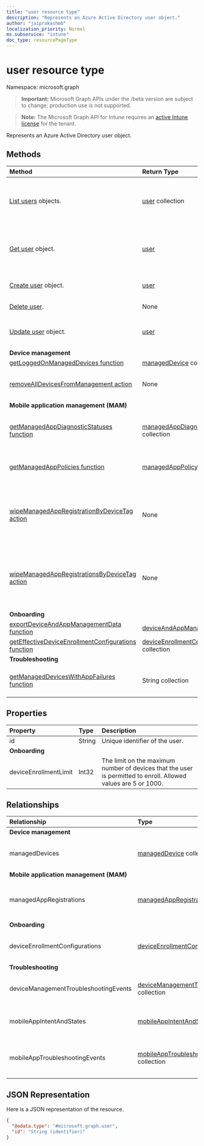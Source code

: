 ```yaml
---
title: "user resource type"
description: "Represents an Azure Active Directory user object."
author: "jaiprakashmb"
localization_priority: Normal
ms.subservice: "intune"
doc_type: resourcePageType
---
```


# user resource type

Namespace: microsoft.graph

> **Important:** Microsoft Graph APIs under the /beta version are subject to change; production use is not supported.

> **Note:** The Microsoft Graph API for Intune requires an [active Intune license](https://go.microsoft.com/fwlink/?linkid=839381) for the tenant.

Represents an Azure Active Directory user object.

## Methods
|Method|Return Type|Description|
|:---|:---|:---|
|[List users](../api/intune-shared-user-list.md) objects.|[user](../resources/intune-shared-user.md) collection|List properties and relationships of the [user](../resources/intune-shared-user.md) objects.|
|[Get user](../api/intune-shared-user-get.md) object.|[user](../resources/intune-shared-user.md)|Read properties and relationships of the [user](../resources/intune-shared-user.md) object.|
|[Create user](../api/intune-shared-user-create.md) object.|[user](../resources/intune-shared-user.md)|Create a new [user](../resources/intune-shared-user.md) object.|
|[Delete user](../api/intune-shared-user-delete.md).|None|Deletes a [user](../resources/intune-shared-user.md).|
|[Update user](../api/intune-shared-user-update.md) object.|[user](../resources/intune-shared-user.md)|Update the properties of a [user](../resources/intune-shared-user.md) object.|
|**Device management**|
|[getLoggedOnManagedDevices function](../api/intune-shared-user-getloggedonmanageddevices.md)|[managedDevice](../resources/intune-devices-manageddevice.md) collection||
|[removeAllDevicesFromManagement action](../api/intune-shared-user-removealldevicesfrommanagement.md)|None|Retire all devices from management for this user|
|**Mobile application management (MAM)**|
|[getManagedAppDiagnosticStatuses function](../api/intune-shared-user-getmanagedappdiagnosticstatuses.md)|[managedAppDiagnosticStatus](../resources/intune-mam-managedappdiagnosticstatus.md) collection|Gets diagnostics validation status for a given user.|
|[getManagedAppPolicies function](../api/intune-shared-user-getmanagedapppolicies.md)|[managedAppPolicy](../resources/intune-mam-managedapppolicy.md) collection|Gets app restrictions for a given user.|
|[wipeManagedAppRegistrationByDeviceTag action](../api/intune-shared-user-wipemanagedappregistrationbydevicetag.md)|None|Issues a wipe operation on an app registration with specified device tag.|
|[wipeManagedAppRegistrationsByDeviceTag action](../api/intune-shared-user-wipemanagedappregistrationsbydevicetag.md)|None|Issues a wipe operation on an app registration with specified device tag.|
|**Onboarding**|
|[exportDeviceAndAppManagementData function](../api/intune-shared-user-exportdeviceandappmanagementdata.md)|[deviceAndAppManagementData](../resources/intune-onboarding-deviceandappmanagementdata.md)||
|[getEffectiveDeviceEnrollmentConfigurations function](../api/intune-shared-user-geteffectivedeviceenrollmentconfigurations.md)|[deviceEnrollmentConfiguration](../resources/intune-shared-deviceenrollmentconfiguration.md) collection||
|**Troubleshooting**|
|[getManagedDevicesWithAppFailures function](../api/intune-shared-user-getmanageddeviceswithappfailures.md)|String collection|Retrieves the list of devices with failed apps.|


## Properties
|Property|Type|Description|
|:---|:---|:---|
|id|String|Unique identifier of the user.|
|**Onboarding**|
|deviceEnrollmentLimit|Int32|The limit on the maximum number of devices that the user is permitted to enroll. Allowed values are 5 or 1000.|

## Relationships
|Relationship|Type|Description|
|:---|:---|:---|
|**Device management**|
|managedDevices|[managedDevice](../resources/intune-devices-manageddevice.md) collection|The managed devices associated with the user.|
|**Mobile application management (MAM)**|
|managedAppRegistrations|[managedAppRegistration](../resources/intune-mam-managedappregistration.md) collection|Zero or more managed app registrations that belong to the user.|
|**Onboarding**|
|deviceEnrollmentConfigurations|[deviceEnrollmentConfiguration](../resources/intune-shared-deviceenrollmentconfiguration.md) collection|Get enrollment configurations targeted to the user|
|**Troubleshooting**|
|deviceManagementTroubleshootingEvents|[deviceManagementTroubleshootingEvent](../resources/intune-troubleshooting-devicemanagementtroubleshootingevent.md) collection|The list of troubleshooting events for this user.|
|mobileAppIntentAndStates|[mobileAppIntentAndState](../resources/intune-troubleshooting-mobileappintentandstate.md) collection|The list of troubleshooting events for this user.|
|mobileAppTroubleshootingEvents|[mobileAppTroubleshootingEvent](../resources/intune-shared-mobileapptroubleshootingevent.md) collection|The list of mobile app troubleshooting events for this user.|

## JSON Representation
Here is a JSON representation of the resource.
<!-- {
  "blockType": "resource",
  "keyProperty": "id",
  "@odata.type": "microsoft.graph.user"
}
-->
``` json
{
  "@odata.type": "#microsoft.graph.user",
  "id": "String (identifier)"
}
```